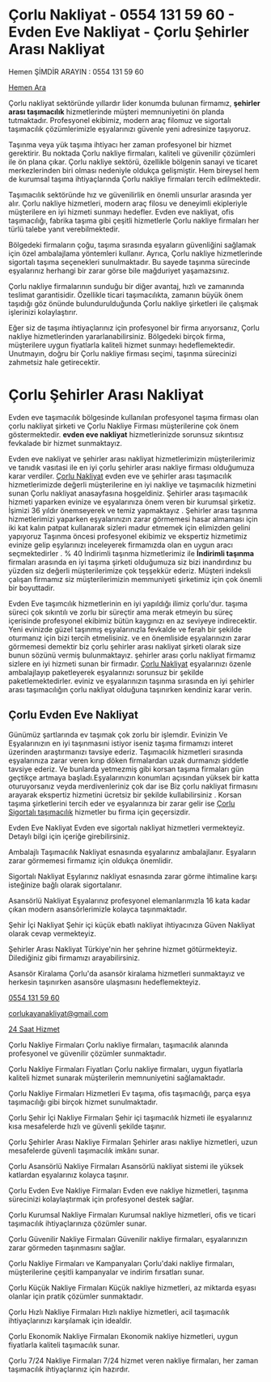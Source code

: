 <h1 class="mb-1">Çorlu Nakliyat - 0554 131 59 60 - Evden Eve Nakliyat - Çorlu Şehirler Arası Nakliyat</h1>
Hemen ŞİMDİR ARAYIN : 0554 131 59 60

<a href="tel:05541315960" class="uk-button uk-button-primary uk-border-rounded uk-visible@m"><i class="fas fa-scroll uk-margin-small-right"></i>Hemen Ara</a>

<p>Çorlu nakliyat sektöründe yıllardır lider konumda bulunan firmamız, <strong>şehirler arası taşımacılık</strong> hizmetlerinde müşteri memnuniyetini ön planda tutmaktadır. Profesyonel ekibimiz, modern araç filomuz ve sigortalı taşımacılık çözümlerimizle eşyalarınızı güvenle yeni adresinize taşıyoruz.</p>
<p>Taşınma veya yük taşıma ihtiyacı her zaman profesyonel bir hizmet gerektirir. Bu noktada Çorlu nakliye firmaları, kaliteli ve güvenilir çözümleri ile ön plana çıkar. Çorlu nakliye sektörü, özellikle bölgenin sanayi ve ticaret merkezlerinden biri olması nedeniyle oldukça gelişmiştir. Hem bireysel hem de kurumsal taşıma ihtiyaçlarında Çorlu nakliye firmaları tercih edilmektedir.

Taşımacılık sektöründe hız ve güvenilirlik en önemli unsurlar arasında yer alır. Çorlu nakliye hizmetleri, modern araç filosu ve deneyimli ekipleriyle müşterilere en iyi hizmeti sunmayı hedefler. Evden eve nakliyat, ofis taşımacılığı, fabrika taşıma gibi çeşitli hizmetlerle Çorlu nakliye firmaları her türlü talebe yanıt verebilmektedir.

Bölgedeki firmaların çoğu, taşıma sırasında eşyaların güvenliğini sağlamak için özel ambalajlama yöntemleri kullanır. Ayrıca, Çorlu nakliye hizmetlerinde sigortalı taşıma seçenekleri sunulmaktadır. Bu sayede taşınma sürecinde eşyalarınız herhangi bir zarar görse bile mağduriyet yaşamazsınız.

Çorlu nakliye firmalarının sunduğu bir diğer avantaj, hızlı ve zamanında teslimat garantisidir. Özellikle ticari taşımacılıkta, zamanın büyük önem taşıdığı göz önünde bulundurulduğunda Çorlu nakliye şirketleri ile çalışmak işlerinizi kolaylaştırır.

Eğer siz de taşıma ihtiyaçlarınız için profesyonel bir firma arıyorsanız, Çorlu nakliye hizmetlerinden yararlanabilirsiniz. Bölgedeki birçok firma, müşterilere uygun fiyatlarla kaliteli hizmet sunmayı hedeflemektedir. Unutmayın, doğru bir Çorlu nakliye firması seçimi, taşınma sürecinizi zahmetsiz hale getirecektir.</p>

<h1 class="mb-1">Çorlu Şehirler Arası Nakliyat</h1>
                    <p class="ortala">Evden eve taşımacılık bölgesinde kullanılan profesyonel taşıma firması olan çorlu nakliyat şirketi ve Çorlu Nakliye Firması müşterilerine çok önem göstermektedir. <b>evden eve nakliyat</b> hizmetlerinizde  sorunsuz sıkıntısız fevkalade bir hizmet  sunmaktayız.</p>
<p>Evden eve nakliyat ve şehirler arası nakliyat hizmetlerimizin müşterilerimiz ve tanıdık  vasıtasi ile en iyi çorlu şehirler arası nakliye firması olduğumuza karar verdiler.  <a href="https://corlukayanakliyat.com/" > Çorlu Nakliyat</a> evden eve  ve şehirler arası taşımacılık hizmetlerimizde değerli müşterilerine en iyi nakliye ve taşımacılık hizmetini sunan Çorlu nakliyat anasayfasına hoşgeldiniz. Şehirler arası taşımacılık hizmeti yaparken evinize ve eşyalarınıza önem veren bir kurumsal şirketiz. İşimizi 36 yıldır önemseyerek ve temiz yapmaktayız . Şehirler arası taşınma hizmetlerimizi yaparken eşyalarınızın zarar görmemesi hasar almaması için iki kat kalın patpat kullanarak sizleri madur etmemek için elimizden gelini yapıyoruz Taşınma öncesi profesyonel ekibimiz ve ekspertiz hizmetimiz evinize gelip eşylarınızı inceleyerek firmamızda olan en uygun aracı seçmektedirler . % 40 İndirimli taşınma hizmetlerimiz ile <b>İndirimli taşınma</b> firmaları arasında en iyi taşıma şirketi olduğumuza siz bizi inandırdınız bu yüzden siz değerli müşterilerimize çok teşşekkür ederiz. Müşteri indeksli çalışan firmamız siz müşterilerimizin memmuniyeti  şirketimiz için çok önemli bir boyuttadir.</p>
  
  <p> Evden Eve taşımcılık hizmetlerinin en iyi yapıldığı ilimiz çorlu'dur. taşıma süreci çok sıkıntılı ve zorlu bir süreçtir ama merak etmeyin bu süreç içerisinde profesyonel ekibimiz bütün kaygınızı en az seviyeye indirecektir. Yeni evinizde güzel taşınmış eşyalarınızla fevkalde ve ferah bir şekilde oturmanız için bizi tercih etmelisiniz. ve en önemliside eşyalarınızın zarar görmemesi demektir biz çorlu şehirler arası nakliyat şirketi olarak size bunun sözünü vermiş bulunmaktayız. şehirler arası çorlu nakliyat firmamız sizlere en iyi hizmeti sunan bir firmadır. <a href="https://corlukayanakliyat.com/" > Çorlu Nakliyat</a> eşyalarınızı özenle ambalajlayıp  paketleyerek eşyalarınızı sorunsuz bir şekilde paketlemektedirler. eviniz ve eşyalarınızın taşınma sırasında en iyi şehirler arası taşımacılığın çorlu nakliyat olduğuna  taşınırken kendiniz karar verin.</p>
<h2 class="mb-1">Çorlu Evden Eve Nakliyat</h2>
                    <p class="ortala"> Günümüz şartlarında ev taşımak çok zorlu bir işlemdir. Evinizin Ve Eşyalarınızın  en iyi taşınmasıni istiyor iseniz taşıma firmamızı interet üzerinden araştırmanızı tavsiye ederiz. Taşımacılık hizmetleri sırasında eşyalarınıza zarar veren kırıp döken firmalardan uzak durmanızı şiddetle tavsiye ederiz. Ve bunlarda yetmezmiş gibi korsan taşıma firmaları gün geçtikçe artmaya başladı.Eşyalarınızın konumları açısından yüksek bir katta oturuyorsanız veyda merdivenleriniz çok dar ise  Biz çorlu nakliyat firmasını arayarak ekspertiz hizmetini ücretsiz bir şekilde kullabilirsiniz . Korsan taşıma şirketlerini tercih eder ve eşyalarınıza bir zarar gelir ise <a href="https://corlukayanakliyat.com/" >Çorlu Sigortalı taşımacılık</a> hizmetler bu firma için geçersizdir. </p>

        

Evden Eve Nakliyat
Evden eve sigortalı nakliyat hizmetleri vermekteyiz. Detaylı bilgi için içeriğe girebilirsiniz.


Ambalajlı Taşımacılık
Nakliyat esnasında eşyalarınız ambalajlanır. Eşyaların zarar görmemesi firmamız için oldukça önemlidir.


Sigortalı Nakliyat
Eşylarınız nakliyat esnasında zarar görme ihtimaline karşı isteğinize bağlı olarak sigortalanır.


Asansörlü Nakliyat
Eşyalarınız profesyonel elemanlarımızla 16 kata kadar çıkan modern asansörlerimizle kolayca taşınmaktadır.


Şehir İçi Nakliyat
Şehir içi küçük ebatlı nakliyat ihtiyacınıza Güven Nakliyat olarak cevap vermekteyiz.



Şehirler Arası Nakliyat
Türkiye'nin her şehrine hizmet götürmekteyiz. Dilediğiniz gibi firmamızı arayabilirsiniz.


Asansör Kiralama
Çorlu'da asansör kiralama hizmetleri sunmaktayız ve herkesin taşınırken asansöre ulaşmasını hedeflemekteyiz.

        
<div class="card card-body p-2">
                            <div class="hstack gap-4 d-flex justify-content-center">
                                <div class="d-none d-lg-block">
                                    <a href="tel:05541315960" title="Çorlu Nakliyat Telefon Numaraları" class="d-flex align-items-center text-decoration-none">
                                        <div class="icon-wrap icon-wrap-small flex-shrink-0 me-1">
                                            <i class="fas fa-phone fa-lg text-info"></i>
                                        </div>
                                        <p class="small text-info mb-0">0554 131 59 60</p>
                                    </a>
                                </div>
                                <div class="vr d-none d-lg-block"></div>
                                <div>
                                    <a href="mailto:corlunakliyat@gmail.com" title="Çorlu Nakliyat Mail Hesabı" class="d-flex align-items-center text-decoration-none">
                                        <div class="icon-wrap icon-wrap-small flex-shrink-0 me-1">
                                            <i class="fas fa-envelope-open-text fa-lg text-info"></i>
                                        </div>
                                        <p class="small text-info mb-0">corlukayanakliyat@gmail.com</p>
                                    </a>
                                </div>
                                <div class="vr d-none d-md-block"></div>
                                <div class="d-none d-md-block">
                                    <a href="tel://05541315960" title="Çorlu Nakliyat Müşteri Hizmetleri" class="d-flex align-items-center text-decoration-none">
                                        <div class="icon-wrap icon-wrap-small flex-shrink-0 me-1">
                                            <i class="fas fa-comment-dots fa-lg text-info"></i>
                                        </div>
                                        <p class="small text-info mb-0">24 Saat Hizmet</p>
                                    </a>
                                </div>
                            </div>
                        </div>

Çorlu Nakliye Firmaları
Çorlu nakliye firmaları, taşımacılık alanında profesyonel ve güvenilir çözümler sunmaktadır.

Çorlu Nakliye Firmaları Fiyatları
Çorlu nakliye firmaları, uygun fiyatlarla kaliteli hizmet sunarak müşterilerin memnuniyetini sağlamaktadır.

Çorlu Nakliye Firmaları Hizmetleri
Ev taşıma, ofis taşımacılığı, parça eşya taşımacılığı gibi birçok hizmet sunulmaktadır.

Çorlu Şehir İçi Nakliye Firmaları
Şehir içi taşımacılık hizmeti ile eşyalarınız kısa mesafelerde hızlı ve güvenli şekilde taşınır.

Çorlu Şehirler Arası Nakliye Firmaları
Şehirler arası nakliye hizmetleri, uzun mesafelerde güvenli taşımacılık imkânı sunar.

Çorlu Asansörlü Nakliye Firmaları
Asansörlü nakliyat sistemi ile yüksek katlardan eşyalarınız kolayca taşınır.

Çorlu Evden Eve Nakliye Firmaları
Evden eve nakliye hizmetleri, taşınma sürecinizi kolaylaştırmak için profesyonel destek sağlar.

Çorlu Kurumsal Nakliye Firmaları
Kurumsal nakliye hizmetleri, ofis ve ticari taşımacılık ihtiyaçlarınıza çözümler sunar.

Çorlu Güvenilir Nakliye Firmaları
Güvenilir nakliye firmaları, eşyalarınızın zarar görmeden taşınmasını sağlar.

Çorlu Nakliye Firmaları ve Kampanyaları
Çorlu'daki nakliye firmaları, müşterilerine çeşitli kampanyalar ve indirim fırsatları sunar.

Çorlu Küçük Nakliye Firmaları
Küçük nakliye hizmetleri, az miktarda eşyası olanlar için pratik çözümler sunmaktadır.

Çorlu Hızlı Nakliye Firmaları
Hızlı nakliye hizmetleri, acil taşımacılık ihtiyaçlarınızı karşılamak için idealdir.

Çorlu Ekonomik Nakliye Firmaları
Ekonomik nakliye hizmetleri, uygun fiyatlarla kaliteli taşımacılık sunar.

Çorlu 7/24 Nakliye Firmaları
7/24 hizmet veren nakliye firmaları, her zaman taşımacılık ihtiyaçlarınız için hazırdır.
